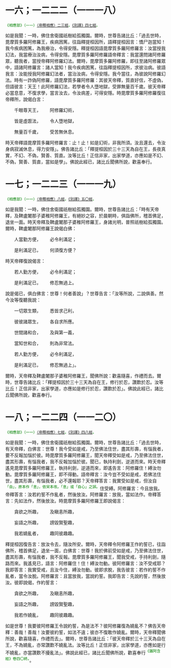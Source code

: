 # 一六；一二二二（一一一八）

<sup><font color="green">《相應部》（一一）[〈帝釋相應〉二三經](https://github.com/gwsice/buddhism/blob/master/%E6%97%A9%E6%9C%9F/%E5%8D%97%E4%BC%A0%E7%9B%B8%E5%BA%94%E9%83%A8/01%E6%9C%89%E5%81%88%E7%AF%87/11%20%E5%B8%9D%E9%87%8A%E7%9B%B8%E5%BA%94.md#11_23)。[《別譯》四七經](https://github.com/gwsice/buddhism/blob/master/%E6%97%A9%E6%9C%9F/%E6%9D%82%E9%98%BF%E5%90%AB%E7%BB%8F/%E5%88%AB%E8%AF%91%E6%9D%82%E9%98%BF%E5%90%AB%E7%BB%8F/03.md#47)。</font></sup>

如是我聞：一時，佛住舍衛國祇樹給孤獨園。爾時，世尊告諸比丘：「過去世時，毘摩質多羅阿修羅王，疾病困篤，往詣釋提桓因所，語釋提桓因言：憍尸迦當知！我今疾病困篤，為我療治，令得安隱。釋提桓因語毘摩質多羅阿修羅言：汝當授我幻法，我當療治汝病，令得安隱。毘摩質多羅阿修羅語帝釋言：我當還問諸阿修羅眾，聽我者，當授帝釋阿修羅幻法。爾時，毘摩質多羅阿修羅，即往至諸阿修羅眾中，語諸阿修羅言：諸人當知！我今疾病困篤，往詣釋提桓因所，求彼治病。彼語我言：汝能授我阿修羅幻法者，當治汝病，令得安隱。我今當往，為彼說阿修羅幻法。時有一詐偽阿修羅，語毘摩質多羅阿修羅：其彼天帝釋，質直好信，不虛偽，但語彼言：天王！此阿修羅幻法，若學者令人墮地獄，受罪無量百千歲。彼天帝釋必當息意，不復求學，當言汝去，令汝病差，可得安隱。時毘摩質多羅阿修羅復往帝釋所，說偈白言：

&emsp;&emsp;千眼尊天王，&emsp;&emsp;阿修羅幻術，

&emsp;&emsp;皆是虛誑法，&emsp;&emsp;令人墮地獄，

&emsp;&emsp;無量百千歲，&emsp;&emsp;受苦無休息。

時天帝釋語毘摩質多羅阿修羅言：止！止！如是幻術，非我所須。汝且還去，令汝身病寂滅休息，得力安隱」。佛告諸比丘：「釋提桓因於三十三天為自在王，長夜真實，不幻、不偽，賢善、質直。汝等比丘！正信非家，出家學道，亦應如是不幻、不偽，賢善、質直，當如是學」。佛說此經已，諸比丘聞佛所說，歡喜奉行。

# 一七；一二二三（一一一九）

<sup><font color="green">《相應部》（一一）[〈帝釋相應〉八經](https://github.com/gwsice/buddhism/blob/master/%E6%97%A9%E6%9C%9F/%E5%8D%97%E4%BC%A0%E7%9B%B8%E5%BA%94%E9%83%A8/01%E6%9C%89%E5%81%88%E7%AF%87/11%20%E5%B8%9D%E9%87%8A%E7%9B%B8%E5%BA%94.md#11_8)。[《別譯》五〇經](https://github.com/gwsice/buddhism/blob/master/%E6%97%A9%E6%9C%9F/%E6%9D%82%E9%98%BF%E5%90%AB%E7%BB%8F/%E5%88%AB%E8%AF%91%E6%9D%82%E9%98%BF%E5%90%AB%E7%BB%8F/03.md#50)。</font></sup>

如是我聞：一時，佛住舍衛國祇樹給孤獨園。爾時，世尊告諸比丘：「時有天帝釋，及鞞盧闍那子婆稚阿修羅王，有絕妙之容，於晨朝時，俱詣佛所，稽首佛足，退坐一面。時天帝釋及鞞盧闍那子婆稚阿修羅王，身諸光明，普照祇樹給孤獨園。爾時，鞞盧闍那阿修羅王說偈白佛：

&emsp;&emsp;人當勤方便，&emsp;&emsp;必令利滿足；

&emsp;&emsp;是利滿足已，&emsp;&emsp;何須復方便？

時天帝釋復說偈言：

&emsp;&emsp;若人勤方便，&emsp;&emsp;必令利滿足；

&emsp;&emsp;是利滿足已，&emsp;&emsp;修忍無過上。

說是偈已，俱白佛言：世尊！何者善說」？世尊告言：「汝等所說，二說俱善。然今汝等復聽我說：

&emsp;&emsp;一切眾生類，&emsp;&emsp;悉皆求己利，

&emsp;&emsp;彼彼諸眾生，&emsp;&emsp;各自求所應。

&emsp;&emsp;世間諸和合，&emsp;&emsp;及與第一義，

&emsp;&emsp;當知世和合，&emsp;&emsp;則為非常法。

&emsp;&emsp;若人勤方便，&emsp;&emsp;必令利滿足，

&emsp;&emsp;是利滿足已，&emsp;&emsp;修忍無過上」。

爾時，天帝釋及鞞盧闍那子婆稚阿修羅王，聞佛所說：歡喜隨喜，作禮而去。爾時，世尊告諸比丘：「釋提桓因於三十三天為自在王，修行於忍，讚歎於忍。汝等比丘！正信非家，出家學道，亦應如是修行於忍，讚歎於忍」。佛說此經已，諸比丘聞佛所說，歡喜奉行。

# 一八；一二二四（一一二〇）

<sup><font color="green">《相應部》（一一）[〈帝釋相應〉七經](https://github.com/gwsice/buddhism/blob/master/%E6%97%A9%E6%9C%9F/%E5%8D%97%E4%BC%A0%E7%9B%B8%E5%BA%94%E9%83%A8/01%E6%9C%89%E5%81%88%E7%AF%87/11%20%E5%B8%9D%E9%87%8A%E7%9B%B8%E5%BA%94.md#11_7)。[《別譯》四八經](https://github.com/gwsice/buddhism/blob/master/%E6%97%A9%E6%9C%9F/%E6%9D%82%E9%98%BF%E5%90%AB%E7%BB%8F/%E5%88%AB%E8%AF%91%E6%9D%82%E9%98%BF%E5%90%AB%E7%BB%8F/03.md#48)。</font></sup>

如是我聞：一時，佛住舍衛國祇樹給孤獨園。爾時，世尊告諸比丘：「過去世時，有天帝釋，白佛言：世尊！我今受如是戒，乃至佛法住世，盡其形壽，有惱我者，要不反報加惱於彼。時毘摩質多羅阿修羅王，聞天帝釋受如是戒，乃至佛法住世，盡其形壽，有惱我者，我不反報加惱於彼。聞已，執持利劍，逆道而來。時天帝釋遙見毘摩質多羅阿修羅王，執持利劍，逆道而來，即遙告言：阿修羅住！縛汝勿動。毘摩質多羅阿修羅王，即不得動。語帝釋言：汝今豈不受如是戒，若佛法住世，盡其形壽，有惱我者，必不還報耶？天帝釋答言：我實受如是戒，但汝自<sup><font color="green">「自」，原本作「息」，依宋本改。「息」或「自心」之誤。</font></sup>住受縛。阿修羅言：今且放我。帝釋答言：汝若約誓不作亂者，然後放汝。阿修羅言：放我，當如法作。帝釋答言：先如法作，然後放汝。時毘摩質多羅阿修羅王即說偈言：

&emsp;&emsp;貪欲之所趣，&emsp;&emsp;及瞋恚所趣，

&emsp;&emsp;妄語之所趣，&emsp;&emsp;謗毀賢聖趣，

&emsp;&emsp;我若嬈亂者，&emsp;&emsp;趣同彼趣趣。

釋提桓因復告言：放汝令去，隨汝所安。爾時，天帝釋令阿修羅王作約誓已，往詣佛所，稽首佛足，退坐一面，白佛言：世尊！我於佛前受如是戒，乃至佛法住世，盡其形壽，有惱我者，我不反報。毘摩質多羅阿修羅王，聞我受戒，手持利劍，隨路而來。我遙見已，語言：阿修羅住！住！縛汝勿動。彼阿修羅言：汝不受戒耶？我即答言：我實受戒，且汝今住，縛汝勿動。彼即求脫，我告彼言：若作約誓不作亂者，當令汝脫。阿修羅言：且當放我，當說約誓。我即告言：先說約誓，然後放汝。彼即說偈，作約誓言：

&emsp;&emsp;貪欲之所趣，&emsp;&emsp;及瞋恚所趣，

&emsp;&emsp;妄語之所趣，&emsp;&emsp;謗毀賢聖趣，

&emsp;&emsp;我若作嬈亂，&emsp;&emsp;趣同彼趣趣。

如是世尊！我要彼阿修羅王令說約誓，為是法不？彼阿修羅復為嬈亂不？佛告天帝釋：善哉！善哉！汝要彼約誓，如法不違；彼亦不復敢作嬈亂。爾時，天帝釋聞佛所說，歡喜隨喜，作禮而去」。爾時，世尊告諸比丘：「彼天帝釋於三十三天為自在王，不為嬈亂，亦常讚歎不嬈亂法。汝等比丘！正信非家，出家學道，亦應如是行不嬈亂，亦當讚歎不擾亂法」。佛說此經已，諸比丘聞佛所說，歡喜奉行<sup><font color="green">《雜阿含經》卷四〇終。</font></sup>。